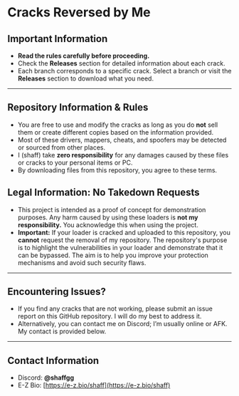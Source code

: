 # **Cracks Reversed by Me**

## **Important Information**
- **Read the rules carefully before proceeding.**
- Check the **Releases** section for detailed information about each crack.
- Each branch corresponds to a specific crack. Select a branch or visit the **Releases** section to download what you need.

---

## **Repository Information & Rules**
- You are free to use and modify the cracks as long as you do **not** sell them or create different copies based on the information provided.
- Most of these drivers, mappers, cheats, and spoofers may be detected or sourced from other places.
- I (shaff) take **zero responsibility** for any damages caused by these files or cracks to your personal items or PC.
- By downloading files from this repository, you agree to these terms.

## **Legal Information: No Takedown Requests**
- This project is intended as a proof of concept for demonstration purposes. Any harm caused by using these loaders is **not my responsibility.** You acknowledge this when using the project.
- **Important:** If your loader is cracked and uploaded to this repository, you **cannot** request the removal of my repository. The repository's purpose is to highlight the vulnerabilities in your loader and demonstrate that it can be bypassed. The aim is to help you improve your protection mechanisms and avoid such security flaws.

---

## **Encountering Issues?**
- If you find any cracks that are not working, please submit an issue report on this GitHub repository. I will do my best to address it.
- Alternatively, you can contact me on Discord; I’m usually online or AFK. My contact is provided below.

---

## **Contact Information**
- Discord: **@shaffgg**
- E-Z Bio: [https://e-z.bio/shaff](https://e-z.bio/shaff)
